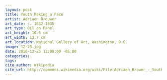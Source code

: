```yaml
---
layout: post
title: Youth Making a Face
artist: Adriaen Brouwer
art_date: c. 1632-1635
art_type: Oil on Panel
art_height: 10.5 cm
art_width: 13.7 cm
art_location: National Gallery of Art, Washington, D.C.
image: 12-25.jpg
date: 2016-12-25 12:00:00 -05:00
categories:
tags:
cite_author: Wikipedia
cite_url: http://commons.wikimedia.org/wiki/File:Adriaen_Brower_-_Youth_Making_a_Face.jpg
---
```


